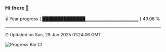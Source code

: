 ### Hi there 👋

⏳ Year progress { ██████████████▁▁▁▁▁▁▁▁▁▁▁▁▁▁▁▁ } 49.06 %

---

⏰ Updated on Sun, 29 Jun 2025 01:24:06 GMT

![Progress Bar CI](https://github.com/liununu/liununu/workflows/Progress%20Bar%20CI/badge.svg)
